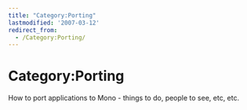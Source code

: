 ```yaml
---
title: "Category:Porting"
lastmodified: '2007-03-12'
redirect_from:
  - /Category:Porting/
---
```


Category:Porting
================

How to port applications to Mono - things to do, people to see, etc, etc.

